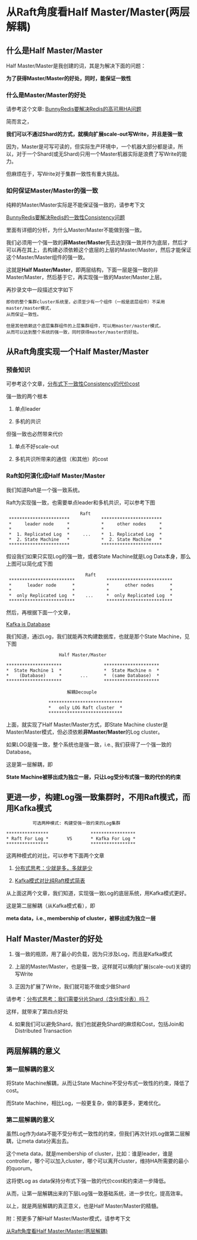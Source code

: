 # 从Raft角度看Half Master/Master(两层解耦)

## 什么是Half Master/Master

Half Master/Master是我创建的词，其是为解决下面的问题：

**为了获得Master/Master的好处，同时，能保证一致性**

### 什么是Master/Master的好处

请参考这个文章: [BunnyRedis要解决Redis的高可用HA问题](https://zhuanlan.zhihu.com/p/392628491)

简而言之，

**我们可以不通过Shard的方式，就横向扩展scale-out写Write，并且是强一致**

因为，Master是可写可读的，但实际生产环境中，一个机器大部分都是读，所以，对于一个Shard(或无Shard)只用一个Master机器实际是浪费了写Write的能力。

但麻烦在于，写Write对于集群一致性有重大挑战。

### 如何保证Master/Master的强一致

纯粹的Master/Master实际是不能保证强一致的，请参考下文

[BunnyRedis要解决Redis的一致性Consistency问题](https://zhuanlan.zhihu.com/p/392637293)

里面有详细的分析，为什么Master/Master不能做到强一致。

我们必须用一个强一致的**非Master/Master**先去达到强一致并作为底层，然后才可以再在其上，去构建必须依赖这个底层的上层的Master/Master，然后才能保证这个Master/Master组件的强一致。

这就是**Half Master/Master**，即两层结构，下面一层是强一致的非Master/Master，然后基于它，再实现强一致的Master/Master上层。

再抄录文中一段描述文字如下

```
即你的整个集群cluster系统里，必须至少有一个组件（一般是底层组件）不采用master/master模式，
从而保证一致性。

但是其他依赖这个底层集群组件的上层集群组件，可以用master/master模式，
从而可以达到整个系统的强一致，同时获得master/master的好处。
```

## 从Raft角度实现一个Half Master/Master

### 预备知识

可参考这个文章，[分布式下一致性Consistency的代价cost](https://zhuanlan.zhihu.com/p/399639015)

强一致的两个根本

1. 单点leader

2. 多机的共识

但强一致也必然带来代价

1. 单点不好scale-out

2. 多机共识所带来的通信（和其他）的cost

### Raft如何演化成Half Master/Master

我们知道Raft是一个强一致系统。

Raft为实现强一致，也需要单点leader和多机共识，可以参考下图

```
                            Raft
 ***********************            ***********************
 *     leader node     *            *     other nodes     *
 *                     *            *                     *
 *  1. Replicated Log  *     ...    *  1. Replicated Log  *
 *  2. State Machine   *            *  2. State Machine   *
 ***********************            ***********************
```

假设我们如果只实现Log的强一致，或者State Machine就是Log Data本身，那么上图可以简化成下图

```
                              Raft
 *************************            *************************
 *      leader node      *            *      other nodes      *
 *                       *            *                       *
 *  only Replicated Log  *    ...     *  only Replicated Log  *
 *************************            *************************
```

然后，再根据下面一个文章，

[Kafka is Database](https://zhuanlan.zhihu.com/p/392645152)

我们知道，通过Log，我们就能再次构建数据库，也就是那个State Machine，见下图

```
                    Half Master/Master

*********************                *********************
*  State Machine 1  *                *  State Machine n  *
*    (Database)     *       ...      *  (same Database)  *
*********************                *********************

                       解耦Decouple

                ****************************
                *   only LOG Raft cluster  *
                ****************************
```

上面，就实现了Half Master/Master方式，即State Machine cluster是Master/Master模式，但必须依赖**非Master/Master**的Log cluster。

如果LOG是强一致，整个系统也是强一致，i.e., 我们获得了一个强一致的Database。

这是第一层解耦，即

**State Machine被移出成为独立一层，只让Log受分布式强一致的代价的约束**

## 更进一步，构建Log强一致集群时，不用Raft模式，而用Kafka模式

```
          可选两种模式: 构建受强一致约束的Log集群

****************                *****************
* Raft For Log *       VS       * Kafka For Log *
****************                *****************
```

这两种模式的对比，可以参考下面两个文章

1. [分布式思考：少就是多，多就是少](https://zhuanlan.zhihu.com/p/402990609)

2. [Kafka模式对比纯Raft模式简表](https://zhuanlan.zhihu.com/p/405228466)

从上面这两个文章，我们知道，实现强一致Log的底层系统，用Kafka模式更好。

这是第二层解耦（从Kafka模式看），即

**meta data，i.e., membership of cluster，被移出成为独立一层**

## Half Master/Master的好处

1. 强一致的瓶颈，用了最小的负载，因为只涉及Log，而且是Kafka模式

2. 上层的Master/Master，也是强一致，这样就可以横向扩展(scale-out)关键的写Write

3. 正因为扩展了Write，我们就可能不做或少做Shard

请参考：[分布式思考：我们需要分片Shard（含分库分表）吗？](https://zhuanlan.zhihu.com/p/403604353)

这样，就带来了第四点好处

4. 如果我们可以避免Shard，我们也就避免Shard的麻烦和Cost，包括Join和Distributed Transaction

## 两层解耦的意义

### 第一层解耦的意义

将State Machine解耦，从而让State Machine不受分布式一致性的约束，降低了cost。

而State Machine，相比Log，一般更复杂，做的事更多，更难优化。

### 第二层解耦的意义

虽然Log作为data不能不受分布式一致性的约束，但我们再次针对Log做第二层解耦，让meta data分离出去。

这个meta data，就是membership of cluster，比如：谁是leader，谁是controller，哪个可以加入cluster，哪个可以离开cluster，维持HA所需要的最小的quorum。

这将使Log as data保持分布式下强一致的代价cost和约束进一步降低。

从而，让第一层解耦出来的下层Log强一致基础系统，进一步优化，提高效率。

以上，就是两层解耦的真正意义，也是Half Master/Master的精髓。

附：预更多了解Half Master/Master模式，请参考下文

[从Raft角度看Half Master/Master(两层解耦)](https://zhuanlan.zhihu.com/p/407603154)